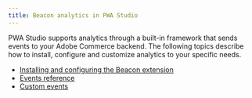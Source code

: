 ```yaml
---
title: Beacon analytics in PWA Studio
---
```


PWA Studio supports analytics through a built-in framework that sends events to your Adobe Commerce backend.
The following topics describe how to install, configure and customize analytics to your specific needs.

- [Installing and configuring the Beacon extension](installation-and-configuration/index.md)
- [Events reference](event-reference/index.md)
- [Custom events](custom-events/index.md)
